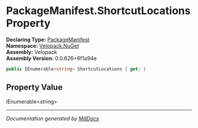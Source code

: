 ﻿<!--  
  <auto-generated>   
    The contents of this file were generated by a tool.  
    Changes to this file may be list if the file is regenerated  
  </auto-generated>   
-->

# PackageManifest.ShortcutLocations Property

**Declaring Type:** [PackageManifest](../index.md)  
**Namespace:** [Velopack.NuGet](../../index.md)  
**Assembly:** Velopack  
**Assembly Version:** 0.0.626+6f1a94e

```csharp
public IEnumerable<string> ShortcutLocations { get; }
```

## Property Value

IEnumerable\<string\>

___

*Documentation generated by [MdDocs](https://github.com/ap0llo/mddocs)*
